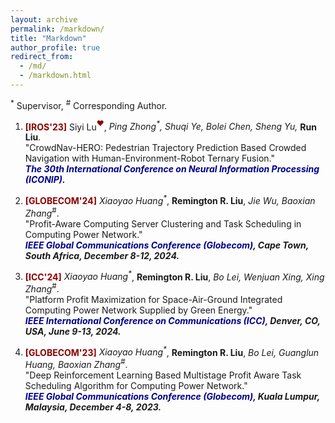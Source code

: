 ```yaml
---
layout: archive
permalink: /markdown/
title: "Markdown"
author_profile: true
redirect_from: 
  - /md/
  - /markdown.html
---
```

<sup>*</sup> Supervisor, <sup>#</sup> Corresponding Author.
1. <b><font color=DarkRed>[IROS'23]</font></b> Siyi Lu<font color=DarkRed><sup>❤</sup></font>, _Ping Zhong<sup>*</sup>, Shuqi Ye, Bolei Chen, Sheng Yu,_ **Run Liu**.
<br/>"CrowdNav-HERO: Pedestrian Trajectory Prediction Based Crowded Navigation with Human-Environment-Robot Ternary Fusion."
<br/><b><i><font color=DarkBlue>The 30th International Conference on Neural Information Processing (ICONIP).</font></i> </b>

1. <b><font color=DarkRed>[GLOBECOM'24]</font></b> <i>Xiaoyao Huang<sup>*</sup></i>, **Remington R. Liu**<sup></sup>, _Jie Wu, Baoxian Zhang_<sup>#</sup>.
<br/>"Profit-Aware Computing Server Clustering and Task Scheduling in Computing Power Network."
<br/><b><i><font color=DarkBlue>IEEE Global Communications Conference (Globecom)</font>, Cape Town, South Africa, December 8-12, 2024.</i> </b> 

1. <b><font color=DarkRed>[ICC'24]</font></b> <i>Xiaoyao Huang<sup>*</sup></i>, **Remington R. Liu**<sup></sup>, _Bo Lei, Wenjuan Xing, Xing Zhang_<sup>#</sup>.
<br/>"Platform Profit Maximization for Space-Air-Ground Integrated Computing Power Network Supplied by Green Energy."
<br/><b><i><font color=DarkBlue>IEEE International Conference on Communications (ICC)</font>, Denver, CO, USA, June 9-13, 2024.</i> </b> 

1. <b><font color=DarkRed>[GLOBECOM'23]</font></b> <i>Xiaoyao Huang<sup>*</sup></i>, **Remington R. Liu**<sup></sup>, _Bo Lei, Guanglun Huang, Baoxian Zhang_<sup>#</sup>.
<br/>"Deep Reinforcement Learning Based Multistage Profit Aware Task Scheduling Algorithm for Computing Power Network."
<br/><b><i><font color=DarkBlue>IEEE Global Communications Conference (Globecom)</font>, Kuala Lumpur, Malaysia, December 4-8, 2023.</i> </b> 




